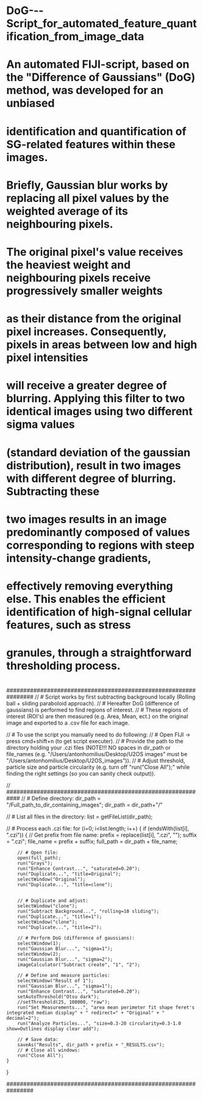 # DoG---Script_for_automated_feature_quantification_from_image_data
#
#
# An automated FIJI-script, based on the "Difference of Gaussians" (DoG) method, was developed for an unbiased 
# identification and quantification of SG-related features within these images. 
# Briefly, Gaussian blur works by replacing all pixel values by the weighted average of its neighbouring pixels. 
# The original pixel's value receives the heaviest weight and neighbouring pixels receive progressively smaller weights 
# as their distance from the original pixel increases. Consequently, pixels in areas between low and high pixel intensities
# will receive a greater degree of blurring. Applying this filter to two identical images using two different sigma values
# (standard deviation of the gaussian distribution), result in two images with different degree of blurring. Subtracting these 
# two images results in an image predominantly composed of values corresponding to regions with steep intensity-change gradients, 
# effectively removing everything else. This enables the efficient identification of high-signal cellular features, such as stress 
# granules, through a straightforward thresholding process.
#
#
################################################################
// # Script works by first subtracting background locally (Rolling ball + sliding paraboloid approach).
// # Hereafter DoG (difference of gaussians) is performed to find regions of interest.
// # These regions of interest (ROI's) are then measured (e.g. Area, Mean, ect.) on the original image and exported to a .csv file for each image. 

// # To use the script you manually need to do following:
// # Open FIJI -> press cmd+shift+n (to get script executer).
// # Provide the path to the directory holding your .czi files (NOTE!!! NO spaces in dir_path or file_names (e.g. "/Users/antonhomilius/Desktop/U2OS images" must be "/Users/antonhomilius/Desktop/U2OS_images")).
// # Adjust threshold, particle size and particle circularity (e.g. turn off "run("Close All");"  while finding the right settings (so you can sanity check output)). 

// ############################################################
// # Define directory:
dir_path = "/Full_path_to_dir_containing_images";
dir_path = dir_path+"/"

// # List all files in the directory:
list = getFileList(dir_path);

// # Process each .czi file:
for (i=0; i<list.length; i++) {
    if (endsWith(list[i], ".czi")) {
        // Get prefix from file name:
        prefix = replace(list[i], ".czi", "");
        suffix = ".czi";
        file_name = prefix + suffix;
        full_path = dir_path + file_name;

        // # Open file:
        open(full_path);
        run("Grays");
        run("Enhance Contrast...", "saturated=0.20");
        run("Duplicate...", "title=Original");
        selectWindow("Original");
        run("Duplicate...", "title=clone");
        

        // # Duplicate and adjust:
        selectWindow("clone");
        run("Subtract Background...", "rolling=10 sliding");
        run("Duplicate...", "title=1");
        selectWindow("clone");
        run("Duplicate...", "title=2");

        // # Perform DoG (difference of gaussians):
        selectWindow(1); 
        run("Gaussian Blur...", "sigma=1");
        selectWindow(2); 
        run("Gaussian Blur...", "sigma=2");
        imageCalculator("Subtract create", "1", "2");

        // # Define and measure particles: 
        selectWindow("Result of 1");
        run("Gaussian Blur...", "sigma=1");
        run("Enhance Contrast...", "saturated=0.20");
        setAutoThreshold("Otsu dark");
        //setThreshold(25, 100000, "raw");
        run("Set Measurements...", "area mean perimeter fit shape feret's integrated median display" + " redirect=" + "Original" + " decimal=2");
        run("Analyze Particles...", "size=0.3-20 circularity=0.3-1.0 show=Outlines display clear add");

        // # Save data:
        saveAs("Results", dir_path + prefix + "_RESULTS.csv");
        // # Close all windows:
        run("Close All");
    }
}

################################################################



